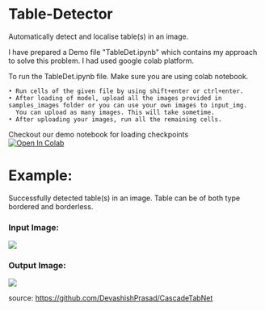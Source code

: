 # Table-Detector
Automatically detect and localise table(s) in an image.

I have prepared a Demo file "TableDet.ipynb" which contains my approach to solve this problem. I had used google colab platform. 

To run the TableDet.ipynb file. Make sure you are using colab notebook.

    • Run cells of the given file by using shift+enter or ctrl+enter.
    • After loading of model, upload all the images provided in samples_images folder or you can use your own images to input_img. 
      You can upload as many images. This will take sometime.
    • After uploading your images, run all the remaining cells.
Checkout our demo notebook for loading checkpoints
<br>[![Open In Colab](https://colab.research.google.com/assets/colab-badge.svg)](https://colab.research.google.com/drive/1G34SeNDGAeFU-wPbAS43VkN4q_8Mr2nR?usp=sharing)<br>

# Example:
Successfully detected table(s) in an image.  Table can be of both type bordered and borderless.
### Input Image:
<img src ='https://github.com/abhiishekporwal/TableDetector-CV-/blob/master/Images_samples/t6.jpg?raw=true'>

### Output Image:
<img src ='https://raw.githubusercontent.com/abhiishekporwal/TableDetector-CV-/master/output_img/t6_prediction.jpg'>

source: https://github.com/DevashishPrasad/CascadeTabNet
